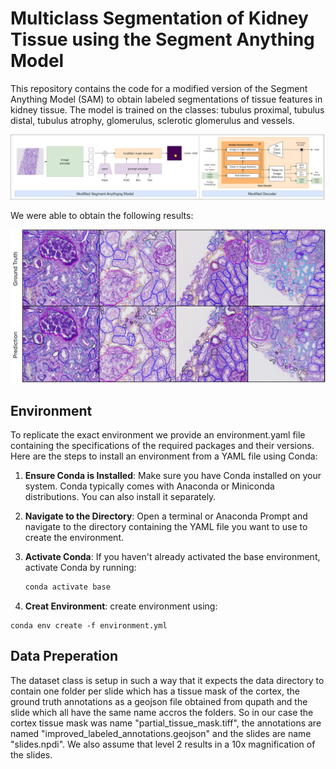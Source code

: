 # Multiclass Segmentation of Kidney Tissue using the Segment Anything Model

This repository contains the code for a modified version of the Segment Anything Model (SAM) to obtain labeled segmentations of tissue features in kidney tissue. The model is trained on the classes: tubulus proximal, tubulus distal, tubulus atrophy, glomerulus, sclerotic glomerulus and vessels. 

![Alt Text](model_and_decoder.png)

We were able to obtain the following results: 

![Alt Text](prediction_vs_groundtruth.png)

## Environment

To replicate the exact environment we provide an environment.yaml file containing the specifications of the required packages and their versions. Here are the steps to install an environment from a YAML file using Conda:

1. **Ensure Conda is Installed**: Make sure you have Conda installed on your system. Conda typically comes with Anaconda or Miniconda distributions. You can also install it separately.

2. **Navigate to the Directory**: Open a terminal or Anaconda Prompt and navigate to the directory containing the YAML file you want to use to create the environment.

3. **Activate Conda**: If you haven't already activated the base environment, activate Conda by running:
   ```bash
   conda activate base

4. **Creat Environment**: create environment using:
```
conda env create -f environment.yml
```

## Data Preperation

The dataset class is setup in such a way that it expects the data directory to contain one folder per slide which has a tissue mask of the cortex, the ground truth annotations as a geojson file obtained from qupath and the slide which all have the same name accros the folders. So in our case the cortex tissue mask was name "partial_tissue_mask.tiff", the annotations are named "improved_labeled_annotations.geojson" and the slides are name "slides.npdi". We also assume that level 2 results in a 10x magnification of the slides. 

